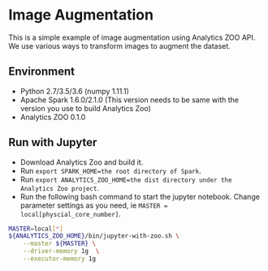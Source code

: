 # Image Augmentation
This is a simple example of image augmentation using Analytics ZOO API. We use various ways to transform images to augment the dataset.

## Environment
* Python 2.7/3.5/3.6 (numpy 1.11.1)
* Apache Spark 1.6.0/2.1.0 (This version needs to be same with the version you use to build Analytics Zoo)
* Analytics ZOO 0.1.0

## Run with Jupyter
* Download Analytics Zoo and build it.
* Run `export SPARK_HOME=the root directory of Spark`.
* Run `export ANALYTICS_ZOO_HOME=the dist directory under the Analytics Zoo project`.
* Run the following bash command to start the jupyter notebook. Change parameter settings as you need, ie `MASTER = local[physcial_core_number]`.
```bash
MASTER=local[*]
${ANALYTICS_ZOO_HOME}/bin/jupyter-with-zoo.sh \
    --master ${MASTER} \
    --driver-memory 1g  \
    --executor-memory 1g
```
